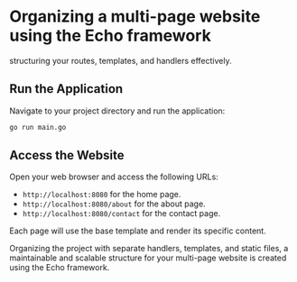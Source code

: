# Organizing a multi-page website using the Echo framework

structuring your routes, templates, and handlers effectively.


## Run the Application

Navigate to your project directory and run the application:

```bash
go run main.go
```

## Access the Website

Open your web browser and access the following URLs:

- `http://localhost:8080` for the home page.
- `http://localhost:8080/about` for the about page.
- `http://localhost:8080/contact` for the contact page.

Each page will use the base template and render its specific content.

Organizing the project with separate handlers, templates, and static files, a maintainable and scalable structure for your multi-page website is created using the Echo framework.
